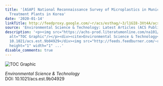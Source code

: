 ```yaml
---
title: '[ASAP] National Reconnaissance Survey of Microplastics in Municipal Wastewater
  Treatment Plants in Korea'
date: '2020-01-14'
linkTitle: http://feedproxy.google.com/~r/acs/esthag/~3/l1GI8-3Xt4A/acs.est.9b04929
source: 'Environmental Science & Technology: Latest Articles (ACS Publications)'
description: '<p><img src="https://achs-prod.literatumonline.com/na101/home/literatum/publisher/achs/journals/content/esthag/0/esthag.ahead-of-print/acs.est.9b04929/20200114/images/medium/es9b04929_0001.gif"
  alt="TOC Graphic"/></p><div><cite>Environmental Science & Technology</cite></div><div>DOI:
  10.1021/acs.est.9b04929</div><img src="http://feeds.feedburner.com/~r/acs/esthag/~4/l1GI8-3Xt4A"
  height="1" width="1" ...'
disable_comments: true
---
```

<p><img src="https://achs-prod.literatumonline.com/na101/home/literatum/publisher/achs/journals/content/esthag/0/esthag.ahead-of-print/acs.est.9b04929/20200114/images/medium/es9b04929_0001.gif" alt="TOC Graphic"/></p><div><cite>Environmental Science & Technology</cite></div><div>DOI: 10.1021/acs.est.9b04929</div><img src="http://feeds.feedburner.com/~r/acs/esthag/~4/l1GI8-3Xt4A" height="1" width="1" ...